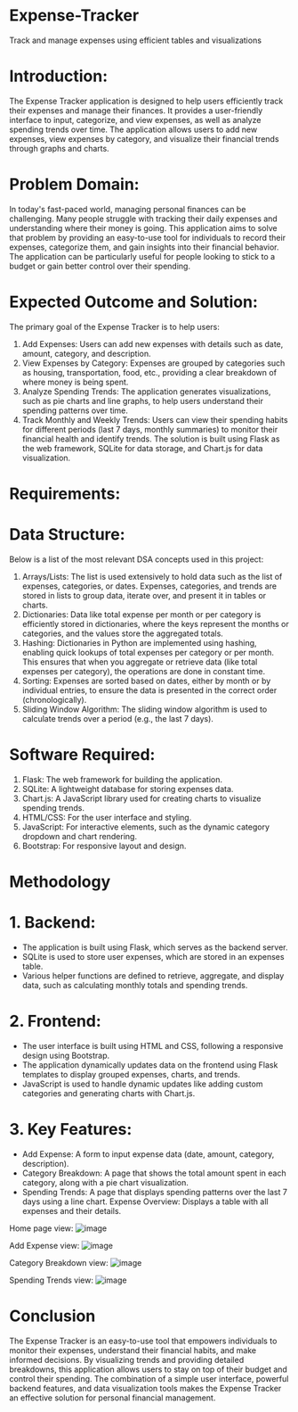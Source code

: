 # Expense-Tracker
Track and manage expenses using efficient tables and visualizations

# Introduction:

The Expense Tracker application is designed to help users efficiently track their expenses and manage their finances. It provides a user-friendly interface to input, categorize, and view expenses, as well as analyze spending trends over time. The application allows users to add new expenses, view expenses by category, and visualize their financial trends through graphs and charts.

# Problem Domain:

In today's fast-paced world, managing personal finances can be challenging. Many people struggle with tracking their daily expenses and understanding where their money is going. This application aims to solve that problem by providing an easy-to-use tool for individuals to record their expenses, categorize them, and gain insights into their financial behavior. The application can be particularly useful for people looking to stick to a budget or gain better control over their spending.

# Expected Outcome and Solution:

The primary goal of the Expense Tracker is to help users:
1.	Add Expenses: Users can add new expenses with details such as date, amount, category, and description.
2.	View Expenses by Category: Expenses are grouped by categories such as housing, transportation, food, etc., providing a clear breakdown of where money is being spent.
3.	Analyze Spending Trends: The application generates visualizations, such as pie charts and line graphs, to help users understand their spending patterns over time.
4.	Track Monthly and Weekly Trends: Users can view their spending habits for different periods (last 7 days, monthly summaries) to monitor their financial health and identify trends.
The solution is built using Flask as the web framework, SQLite for data storage, and Chart.js for data visualization.

# Requirements:

# Data Structure:

Below is a list of the most relevant DSA concepts used in this project:
1. Arrays/Lists: The list is used extensively to hold data such as the list of expenses, categories, or dates. Expenses, categories, and trends are stored in lists to group data, iterate over, and present it in tables or charts.
2. Dictionaries: Data like total expense per month or per category is efficiently stored in dictionaries, where the keys represent the months or categories, and the values store the aggregated totals. 
3. Hashing: Dictionaries in Python are implemented using hashing, enabling quick lookups of total expenses per category or per month. This ensures that when you aggregate or retrieve data (like total expenses per category), the operations are done in constant time.
4. Sorting: Expenses are sorted based on dates, either by month or by individual entries, to ensure the data is presented in the correct order (chronologically).
5. Sliding Window Algorithm: The sliding window algorithm is used to calculate trends over a period (e.g., the last 7 days). 

# Software Required:

1.	Flask: The web framework for building the application.
2.	SQLite: A lightweight database for storing expenses data.
3.	Chart.js: A JavaScript library used for creating charts to visualize spending trends.
4.	HTML/CSS: For the user interface and styling.
5.	JavaScript: For interactive elements, such as the dynamic category dropdown and chart rendering.
6.	Bootstrap: For responsive layout and design.

# Methodology

# 1.	Backend:
- The application is built using Flask, which serves as the backend server.
-	SQLite is used to store user expenses, which are stored in an expenses table.
-	Various helper functions are defined to retrieve, aggregate, and display data, such as calculating monthly totals and spending trends.
# 2.	Frontend:
-	The user interface is built using HTML and CSS, following a responsive design using Bootstrap.
-	The application dynamically updates data on the frontend using Flask templates to display grouped expenses, charts, and trends.
-	JavaScript is used to handle dynamic updates like adding custom categories and generating charts with Chart.js.
# 3.	Key Features:
-	Add Expense: A form to input expense data (date, amount, category, description).
-	Category Breakdown: A page that shows the total amount spent in each category, along with a pie chart visualization.
-	Spending Trends: A page that displays spending patterns over the last 7 days using a line chart.
   Expense Overview: Displays a table with all expenses and their details.
 	
Home page view:
![image](https://github.com/user-attachments/assets/8e098def-dd92-4300-b0eb-beb4819275ce)

Add Expense view:
![image](https://github.com/user-attachments/assets/cc091f21-c32c-4866-abcb-5c08c788f059)

Category Breakdown view:
![image](https://github.com/user-attachments/assets/fa11b1e3-b9f3-4285-b1b2-429480de4b1b)

Spending Trends view:
![image](https://github.com/user-attachments/assets/c728bdd0-75f1-4645-9022-1172177c008e)


# Conclusion

The Expense Tracker is an easy-to-use tool that empowers individuals to monitor their expenses, understand their financial habits, and make informed decisions. By visualizing trends and providing detailed breakdowns, this application allows users to stay on top of their budget and control their spending. The combination of a simple user interface, powerful backend features, and data visualization tools makes the Expense Tracker an effective solution for personal financial management.
